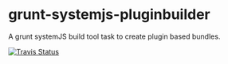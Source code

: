 # grunt-systemjs-pluginbuilder

A grunt systemJS build tool task to create plugin based bundles.

[![Travis Status](https://travis-ci.org/moccu/grunt-systemjs-pluginbuilder.png?branch=master)](https://travis-ci.org/moccu/grunt-systemjs-pluginbuilder)
